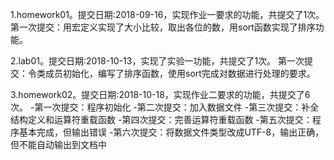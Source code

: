 1.homework01。提交日期:2018-09-16，实现作业一要求的功能，共提交了1次。
第一次提交：用宏定义实现了大小比较，取出各位的数，用sort函数实现了排序功能。

2.lab01。提交日期:2018-10-13，实现了实验一功能，共提交了1次。
第一次提交：令类成员初始化，编写了排序函数，使用sort完成对数据进行处理的要求。

3.homework02。提交日期:2018-10-18，实现作业二要求的功能，共提交了6次。
-第一次提交：程序初始化
-第二次提交：加入数据文件
-第三次提交：补全结构定义和运算符重载函数
-第四次提交：完善运算符重载函数
-第五次提交：程序基本完成，但输出错误
-第六次提交：将数据文件类型改成UTF-8，输出正确，但不能自动输出到文档中
